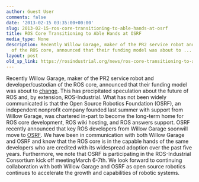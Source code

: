 ```yaml
---
author: Guest User
comments: false
date: '2013-02-15 03:35:00+00:00'
slug: 2013-02-15-ros-core-transitioning-to-able-hands-at-osrf
title: ROS Core Transitioning to Able Hands at OSRF
media_type: None
description: Recently Willow Garage, maker of the PR2 service robot and developer/custodian
  of the ROS core, announced that their funding model was about to ...
layout: post
old_sp_link: https://rosindustrial.org/news/ros-core-transitioning-to-able-hands-at-osrf
---
```


Recently Willow Garage, maker of the PR2 service robot and developer/custodian of the ROS core, announced that their funding model was about to [change](http://www.willowgarage.com/blog/2013/02/11/willow-garage-changing). This has precipitated speculation about the future of ROS and, by extension, ROS-Industrial. What has not been widely communicated is that the Open Source Robotics Foundation (OSRF), an independent nonprofit company founded last summer with support from Willow Garage, was chartered in-part to become the long-term home for ROS core development, ROS wiki hosting, and ROS answers support. OSRF recently announced that key ROS developers from Willow Garage soonwill move to [OSRF](http://osrfoundation.org/blog/tully,-dirk,-and-william-to-join-osrf.html). We have been in communication with both Willow Garage and OSRF and know that the ROS core is in the capable hands of the same developers who are credited with its widespread adoption over the past five years. Furthermore, we note that OSRF is participating in the ROS-Industrial Consortium kick off meetingMarch 6-7th. We look forward to continuing collaboration with both Willow Garage and OSRF as open source robotics continues to accelerate the growth and capabilities of robotic systems.


